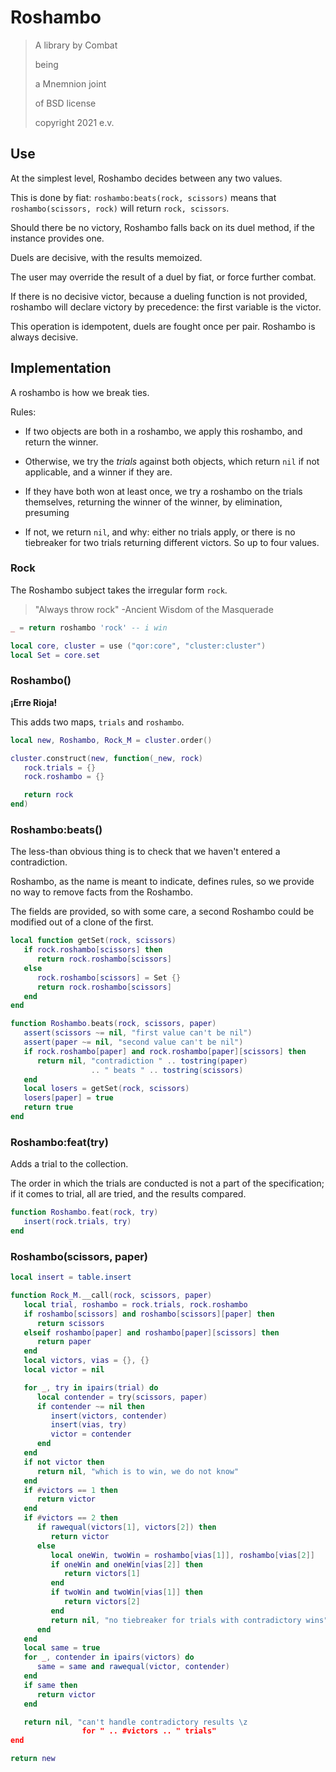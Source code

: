 # Roshambo


> A library by Combat
>
> being
>
> a Mnemnion joint
>
> of BSD license
>
> copyright 2021 e\.v\.


## Use

At the simplest level, Roshambo decides between any two values\.

This is done by fiat: `roshambo:beats(rock, scissors)` means that
`roshambo(scissors, rock)` will return `rock, scissors`\.

Should there be no victory, Roshambo falls back on its duel method, if the
instance provides one\.

Duels are decisive, with the results memoized\.

The user may override the result of a duel by fiat, or force further combat\.

If there is no decisive victor, because a dueling function is not provided,
roshambo will declare victory by precedence: the first variable is the
victor\.

This operation is idempotent, duels are fought once per pair\.
Roshambo is always decisive\.


## Implementation

A roshambo is how we break ties\.

Rules:


-  If two objects are both in a roshambo, we apply this roshambo, and return
    the winner\.


-  Otherwise, we try the *trials* against both objects, which return `nil` if
    not applicable, and a winner if they are\.


-  If they have both won at least once, we try a roshambo on the trials
    themselves, returning the winner of the winner, by elimination, presuming


-  If not, we return `nil`, and why: either no trials apply, or there is no
    tiebreaker for two trials returning different victors\.  So up to four
    values\.


### Rock

The Roshambo subject takes the irregular form `rock`\.

> "Always throw rock" \-Ancient Wisdom of the Masquerade

```lua
_ = return roshambo 'rock' -- i win
```

```lua
local core, cluster = use ("qor:core", "cluster:cluster")
local Set = core.set
```


### Roshambo\(\)

**¡Erre Rioja\!**

This adds two maps, `trials` and `roshambo`\.

```lua
local new, Roshambo, Rock_M = cluster.order()

cluster.construct(new, function(_new, rock)
   rock.trials = {}
   rock.roshambo = {}

   return rock
end)
```


### Roshambo:beats\(\)

The less\-than obvious thing is to check that we haven't entered a
contradiction\.

Roshambo, as the name is meant to indicate, defines rules, so we provide no
way to remove facts from the Roshambo\.

The fields are provided, so with some care, a second Roshambo could be
modified out of a clone of the first\.

```lua
local function getSet(rock, scissors)
   if rock.roshambo[scissors] then
      return rock.roshambo[scissors]
   else
      rock.roshambo[scissors] = Set {}
      return rock.roshambo[scissors]
   end
end

function Roshambo.beats(rock, scissors, paper)
   assert(scissors ~= nil, "first value can't be nil")
   assert(paper ~= nil, "second value can't be nil")
   if rock.roshambo[paper] and rock.roshambo[paper][scissors] then
      return nil, "contradiction " .. tostring(paper)
                  .. " beats " .. tostring(scissors)
   end
   local losers = getSet(rock, scissors)
   losers[paper] = true
   return true
end
```


### Roshambo:feat\(try\)

Adds a trial to the collection\.

The order in which the trials are conducted is not a part of the
specification; if it comes to trial, all are tried, and the results compared\.

```lua
function Roshambo.feat(rock, try)
   insert(rock.trials, try)
end
```


### Roshambo\(scissors, paper\)

```lua
local insert = table.insert

function Rock_M.__call(rock, scissors, paper)
   local trial, roshambo = rock.trials, rock.roshambo
   if roshambo[scissors] and roshambo[scissors][paper] then
      return scissors
   elseif roshambo[paper] and roshambo[paper][scissors] then
      return paper
   end
   local victors, vias = {}, {}
   local victor = nil

   for _, try in ipairs(trial) do
      local contender = try(scissors, paper)
      if contender ~= nil then
         insert(victors, contender)
         insert(vias, try)
         victor = contender
      end
   end
   if not victor then
      return nil, "which is to win, we do not know"
   end
   if #victors == 1 then
      return victor
   end
   if #victors == 2 then
      if rawequal(victors[1], victors[2]) then
         return victor
      else
         local oneWin, twoWin = roshambo[vias[1]], roshambo[vias[2]]
         if oneWin and oneWin[vias[2]] then
            return victors[1]
         end
         if twoWin and twoWin[vias[1]] then
            return victors[2]
         end
         return nil, "no tiebreaker for trials with contradictory wins"
      end
   end
   local same = true
   for _, contender in ipairs(victors) do
      same = same and rawequal(victor, contender)
   end
   if same then
      return victor
   end

   return nil, "can't handle contradictory results \z
                for " .. #victors .. " trials"
end
```

```lua
return new
```

